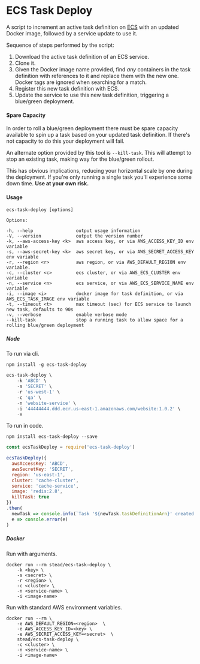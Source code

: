 # ECS Task Deploy

A script to increment an active task definition on [ECS](https://aws.amazon.com/ecs) with an updated Docker image, followed by a service update to use it.

Sequence of steps performed by the script:

1. Download the active task definition of an ECS service.
1. Clone it.
1. Given the Docker image name provided, find *any* containers in the task definition with references to it and replace them with the new one. Docker tags are ignored when searching for a match.
1. Register this new task definition with ECS.
1. Update the service to use this new task definition, triggering a blue/green deployment.

#### Spare Capacity

In order to roll a blue/green deployment there must be spare capacity available to spin up a task based on your updated task definition.
If there's not capacity to do this your deployment will fail.

An alternate option provided by this tool is `--kill-task`. This will attempt to stop an existing task, making way for the blue/green rollout.

This has obvious implications, reducing your horizontal scale by one during the deployment. If you're only running a single task
you'll experience some down time. **Use at your own risk.**

#### Usage

    ecs-task-deploy [options]

    Options:

    -h, --help                output usage information
    -V, --version             output the version number
    -k, --aws-access-key <k>  aws access key, or via AWS_ACCESS_KEY_ID env variable
    -s, --aws-secret-key <k>  aws secret key, or via AWS_SECRET_ACCESS_KEY env variable
    -r, --region <r>          aws region, or via AWS_DEFAULT_REGION env variable.
    -c, --cluster <c>         ecs cluster, or via AWS_ECS_CLUSTER env variable
    -n, --service <n>         ecs service, or via AWS_ECS_SERVICE_NAME env variable
    -i, --image <i>           docker image for task definition, or via AWS_ECS_TASK_IMAGE env variable
    -t, --timeout <t>         max timeout (sec) for ECS service to launch new task, defaults to 90s
    -v, --verbose             enable verbose mode
    --kill-task               stop a running task to allow space for a rolling blue/green deployment

##### Node

To run via cli.

    npm install -g ecs-task-deploy
    
```javascript
ecs-task-deploy \
    -k 'ABCD' \
    -s 'SECRET' \
    -r 'us-west-1' \
    -c 'qa' \
    -n 'website-service' \
    -i '44444444.ddd.ecr.us-east-1.amazonaws.com/website:1.0.2' \
    -v
```

To run in code.

    npm install ecs-task-deploy --save

```javascript
const ecsTaskDeploy = require('ecs-task-deploy')

ecsTaskDeploy({
  awsAccessKey: 'ABCD',
  awsSecretKey: 'SECRET',
  region: 'us-east-1',
  cluster: 'cache-cluster',
  service: 'cache-service',
  image: 'redis:2.8',
  killTask: true
})
.then(
  newTask => console.info(`Task '${newTask.taskDefinitionArn}' created and deployed`), 
  e => console.error(e)
)
```

##### Docker

Run with arguments.

    docker run --rm stead/ecs-task-deploy \
        -k <key> \
        -s <secret> \
        -r <region> \
        -c <cluster> \
        -n <service-name> \
        -i <image-name>

Run with standard AWS environment variables.

    docker run --rm \
        -e AWS_DEFAULT_REGION=<region>  \
        -e AWS_ACCESS_KEY_ID=<key> \
        -e AWS_SECRET_ACCESS_KEY=<secret>  \
        stead/ecs-task-deploy \
        -c <cluster> \
        -n <service-name> \
        -i <image-name>
